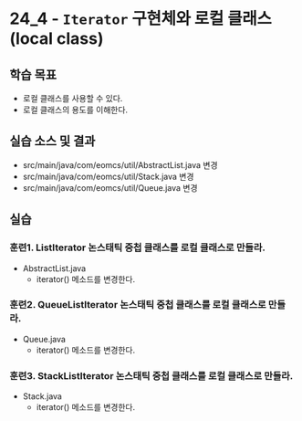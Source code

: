 # 24_4 - `Iterator` 구현체와 로컬 클래스(local class)

## 학습 목표

- 로컬 클래스를 사용할 수 있다.
- 로컬 클래스의 용도를 이해한다.

## 실습 소스 및 결과


- src/main/java/com/eomcs/util/AbstractList.java 변경
- src/main/java/com/eomcs/util/Stack.java 변경
- src/main/java/com/eomcs/util/Queue.java 변경

## 실습

### 훈련1. ListIterator 논스태틱 중첩 클래스를 로컬 클래스로 만들라.

- AbstractList.java
    - iterator() 메소드를 변경한다.

### 훈련2. QueueListIterator 논스태틱 중첩 클래스를 로컬 클래스로 만들라.
- Queue.java
    - iterator() 메소드를 변경한다.

### 훈련3. StackListIterator 논스태틱 중첩 클래스를 로컬 클래스로 만들라.
- Stack.java
    - iterator() 메소드를 변경한다.


